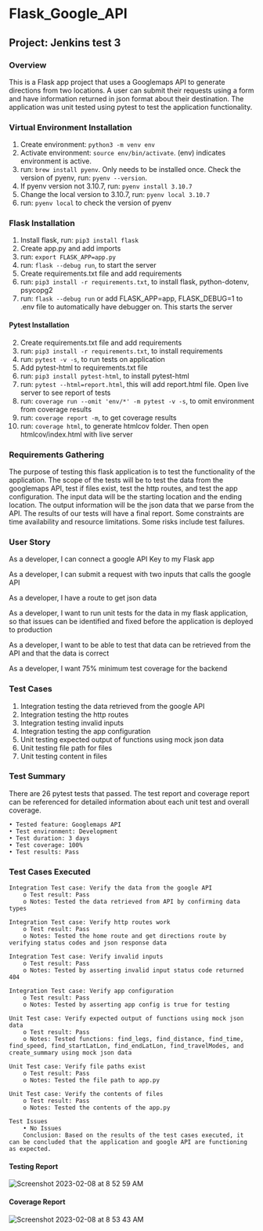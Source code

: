 # Flask_Google_API

## Project: Jenkins test 3

### Overview
This is a Flask app project that uses a Googlemaps API to generate directions from two locations. A user can submit their requests using a form and have information returned in json format about their destination. The application was unit tested using pytest to test the application functionality. 


### Virtual Environment Installation
1. Create environment: ```python3 -m venv env```
2. Activate environment: ```source env/bin/activate```. (env) indicates environment is active. 
3. run: ```brew install pyenv```. Only needs to be installed once. Check the version of pyenv, run: ```pyenv --version```.
4. If pyenv version not 3.10.7, run: ```pyenv install 3.10.7```
5. Change the local version to 3.10.7, run: ```pyenv local 3.10.7```
6. run: ```pyenv local``` to check the version of pyenv

### Flask Installation
1. Install flask, run: ```pip3 install flask```
2. Create app.py and add imports
3. run: ```export FLASK_APP=app.py```
4. run: ```flask --debug run```, to start the server
5. Create requirements.txt file and add requirements
6. run: ```pip3 install -r requirements.txt```, to install flask, python-dotenv, psycopg2
7. run: ```flask --debug run``` or add FLASK_APP=app, FLASK_DEBUG=1 to .env file to automatically have debugger on. This starts the server

#### Pytest Installation

2. Create requirements.txt file and add requirements
3. run: ```pip3 install -r requirements.txt```, to install requirements
4. run: ```pytest -v -s```, to run tests on application
5. Add pytest-html to requirements.txt file
6. run: ```pip3 install pytest-html```, to install pytest-html
7. run: ```pytest --html=report.html```, this will add report.html file. Open live server to see report of tests
8. run: ```coverage run --omit 'env/*' -m pytest -v -s```, to omit environment from coverage results
9. run: ```coverage report -m```, to get coverage results
10. run: ```coverage html```, to generate htmlcov folder. Then open htmlcov/index.html with live server

### Requirements Gathering
The purpose of testing this flask application is to test the functionality of the application. The scope of the tests will be to test the data from the googlemaps API, test if files exist, test the http routes, and test the app configuration. The input data will be the starting location and the ending location. The output information will be the json data that we parse from the API. The results of our tests will have a final report. Some constraints are time availability and resource limitations. Some risks include test failures.

### User Story
As a developer, I can connect a google API Key to my Flask app

As a developer, I can submit a request with two inputs that calls the google API

As a developer, I have a route to get json data

As a developer, I want to run unit tests for the data in my flask application, so that issues can be identified and fixed before the application is deployed to production 

As a developer, I want to be able to test that data can be retrieved from the API and that the data is correct 

As a developer, I want 75% minimum test coverage for the backend

### Test Cases
1. Integration testing the data retrieved from the google API 
2. Integration testing the http routes
3. Integration testing invalid inputs
4. Integration testing the app configuration 
5. Unit testing expected output of functions using mock json data
6. Unit testing file path for files 
7. Unit testing content in files

### Test Summary
There are 26 pytest tests that passed. The test report and coverage report can be referenced for detailed information about each unit test and overall coverage.

    • Tested feature: Googlemaps API
    • Test environment: Development
    • Test duration: 3 days
    • Test coverage: 100%
    • Test results: Pass

### Test Cases Executed
```
Integration Test case: Verify the data from the google API
    o Test result: Pass
    o Notes: Tested the data retrieved from API by confirming data types

Integration Test case: Verify http routes work
    o Test result: Pass
    o Notes: Tested the home route and get directions route by verifying status codes and json response data 

Integration Test case: Verify invalid inputs
    o Test result: Pass
    o Notes: Tested by asserting invalid input status code returned 404   

Integration Test case: Verify app configuration
    o Test result: Pass
    o Notes: Tested by asserting app config is true for testing 

Unit Test case: Verify expected output of functions using mock json data
    o Test result: Pass
    o Notes: Tested functions: find_legs, find_distance, find_time, find_speed, find_startLatLon, find_endLatLon, find_travelModes, and create_summary using mock json data      

Unit Test case: Verify file paths exist
    o Test result: Pass
    o Notes: Tested the file path to app.py

Unit Test case: Verify the contents of files
    o Test result: Pass
    o Notes: Tested the contents of the app.py          
    
Test Issues
    • No Issues
    Conclusion: Based on the results of the test cases executed, it can be concluded that the application and google API are functioning as expected. 
```    


#### Testing Report
![Screenshot 2023-02-08 at 8 52 59 AM](https://user-images.githubusercontent.com/104322947/217598648-63c93570-3f16-47bf-aba4-3b853e4bc0f9.png)


#### Coverage Report
![Screenshot 2023-02-08 at 8 53 43 AM](https://user-images.githubusercontent.com/104322947/217598694-8703e1e7-0623-4bad-bd5a-1abf98a345d2.png)
